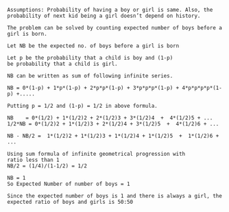     Assumptions: Probability of having a boy or girl is same. Also, the probability of next kid being a girl doesn’t depend on history.
    
    The problem can be solved by counting expected number of boys before a girl is born.
    
    Let NB be the expected no. of boys before a girl is born
    
    Let p be the probability that a child is boy and (1-p)
    be probability that a child is girl.
    
    NB can be written as sum of following infinite series.
    
    NB = 0*(1-p) + 1*p*(1-p) + 2*p*p*(1-p) + 3*p*p*p*(1-p) + 4*p*p*p*p*(1-p) +.....
    
    Putting p = 1/2 and (1-p) = 1/2 in above formula.
    
    NB    = 0*(1/2) + 1*(1/2)2 + 2*(1/2)3 + 3*(1/2)4  +  4*(1/2)5 + ...
    1/2*NB = 0*(1/2)2 + 1*(1/2)3 + 2*(1/2)4 + 3*(1/2)5  +  4*(1/2)6 + ...
    
    NB - NB/2 =  1*(1/2)2 + 1*(1/2)3 + 1*(1/2)4 + 1*(1/2)5  +  1*(1/2)6 + ...
    
    Using sum formula of infinite geometrical progression with
    ratio less than 1
    NB/2 = (1/4)/(1-1/2) = 1/2
    
    NB = 1
    So Expected Number of number of boys = 1
    
    Since the expected number of boys is 1 and there is always a girl, the expected ratio of boys and girls is 50:50